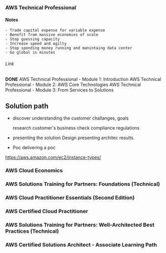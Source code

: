 ### AWS Technical Professional 

#### Notes

    - Trade capital expense for variable expense
    - Benefit from massive economies of scale
    - Stop guessing capacity
    - Increase speed and agilty
    - Stop spending money running and manintaing data center
    - Go global in minutes

###### Link

**DONE** 
AWS Technical Professional - Module 1: Introduction
AWS Technical Professional - Module 2: AWS Core Technologies
AWS Technical Professional - Module 3: From Services to Solutions



## Solution path

- discover
    understanding the customer challanges, goals

    research customer's business
    check compliance regulations
- presenting the solution
    Design presenting architec results.
- Poc 
    delivering a poc





https://aws.amazon.com/ec2/instance-types/

### AWS Cloud Economics
### AWS Solutions Training for Partners: Foundations (Technical)
### AWS Cloud Practitioner Essentials (Second Edition)
### AWS Certified Cloud Practitioner
### AWS Solutions Training for Partners: Well-Architected Best Practices (Technical)
### AWS Certified Solutions Architect - Associate Learning Path